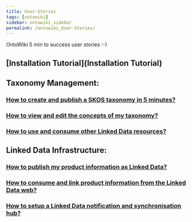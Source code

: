 ```yaml
---
title: User-Stories
tags: [ontowiki]
sidebar: ontowiki_sidebar
permalink: /ontowiki_User-Stories/
---
```

OntoWiki 5 min to success user stories :-)

## [Installation Tutorial](Installation Tutorial)

## Taxonomy Management:

### [How to create and publish a SKOS taxonomy in 5 minutes?](How-to-create-and-publish-a-SKOS-taxonomy-in-5-minutes)

### [How to view and edit the concepts of my taxonomy?](https://github.com/AKSW/OntoWiki/wiki/How-to-view-and-edit-the-concepts-of-my-taxonomy)

### [How to use and consume other Linked Data resources?](How-to-use-and-consume-other-Linked-Data-resources)

## Linked Data Infrastructure:

### [How to publish my product information as Linked Data?](How-to-publish-my-product-information-as-Linked-Data)

### [How to consume and link product information from the Linked Data web?](How-to-consume-and-link-product-information-from-the-Linked-Data-web)

### [How to setup a Linked Data notification and synchronisation hub?](How-to-setup-a-Linked-Data-notification-and-synchronisation-hub)